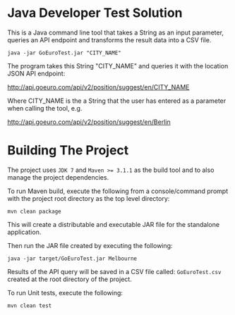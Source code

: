 Java Developer Test Solution
============================

This is a Java command line tool that takes a String as an input parameter, queries an API endpoint and transforms the result data into a CSV file.

```java -jar GoEuroTest.jar "CITY_NAME"```

The program takes this String "CITY_NAME" and queries it with the location JSON API endpoint:

http://api.goeuro.com/api/v2/position/suggest/en/CITY_NAME

Where CITY_NAME is the a String that the user has entered as a parameter when calling the tool, e.g.

http://api.goeuro.com/api/v2/position/suggest/en/Berlin

Building The Project
====================

The project uses ```JDK 7``` and ```Maven >= 3.1.1``` as the build tool and to also manage the project dependencies.

To run Maven build, execute the following from a console/command prompt with the project root directory as the top level directory:

```mvn clean package```

This will create a distributable and executable JAR file for the standalone application.

Then run the JAR file created by executing the following:

```java -jar target/GoEuroTest.jar Melbourne```

Results of the API query will be saved in a CSV file called: ```GoEuroTest.csv``` created at the root directory of the project.

To run Unit tests, execute the following:

```mvn clean test```